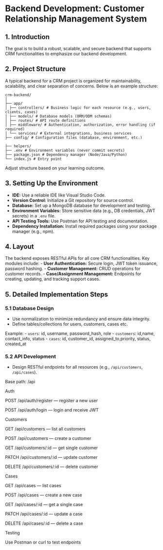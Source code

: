 # Backend Development: Customer Relationship Management System

## 1. Introduction

The goal is to build a robust, scalable, and secure backend that
supports CRM functionalities to emphasize our backend development.

## 2. Project Structure

A typical backend for a CRM project is organized for maintainability,
scalability, and clear separation of concerns. Below is an example
structure:

    crm-backend/
    │
    ├── app/
    │ ├── controllers/ # Business logic for each resource (e.g., users, clients, cases)
    │ ├── models/ # Database models (ORM/ODM schemas)
    │ ├── routes/ # API route definitions
    │ ├── middleware/ # Authentication, authorization, error handling (if required)
    │ └── services/ # External integrations, business services
    ├── config/ # Configuration files (database, environment, etc.)
    
    ├── helpers/
    ├── .env # Environment variables (never commit secrets)
    ├── package.json # Dependency manager (Node/Java/Python)
    └── index.js # Entry point

Adjust structure based on your learning outcome.

## 3. Setting Up the Environment

-   **IDE:** Use a reliable IDE like Visual Studio Code.
-   **Version Control:** Initialize a Git repository for source control.
-   **Database:** Set up a MongoDB database for development and testing.
-   **Environment Variables:** Store sensitive data (e.g., DB
    credentials, JWT secrets) in a `.env` file.
-   **API Testing Tools:** Use Postman for API testing and
    documentation.
-   **Dependency Installation:** Install required packages using your
    package manager (e.g., npm).

## 4. Layout

The backend exposes RESTful APIs for all core CRM functionalities. Key
modules include: - **User Authentication:** Secure login, JWT token
issuance, password hashing. - **Customer Management:** CRUD operations
for customer records. - **Case/Assignment Management:** Endpoints for
creating, updating, and tracking support cases.

## 5. Detailed Implementation Steps

### 5.1 Database Design

-   Use normalization to minimize redundancy and ensure data integrity.
-   Define tables/collections for users, customers, cases
    etc.

Example: - `users`: id, username, password_hash, role
          - `customers`: id,name, contact_info, status 
          - `cases`: id, customer_id, assigned_to,priority, status, created_at

### 5.2 API Development

-   Design RESTful endpoints for all resources (e.g., `/api/customers`,
    `/api/cases`).


Base path: /api

Auth

POST /api/auth/register — register a new user

POST /api/auth/login — login and receive JWT

Customers

GET /api/customers — list all customers

POST /api/customers — create a customer

GET /api/customers/:id — get single customer

PATCH /api/customers/:id — update customer

DELETE /api/customers/:id — delete customer

Cases

GET /api/cases — list cases 

POST /api/cases — create a new case

GET /api/cases/:id — get a single case

PATCH /api/cases/:id — update a case

DELETE /api/cases/:id — delete a case


Testing

Use Postman or curl to test endpoints



